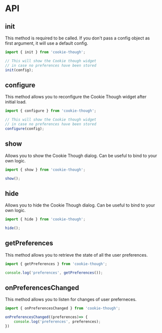 # API

## init

This method is required to be called. If you don't pass a config object as first argument, it will use a default config.

```js
import { init } from 'cookie-though';

// This will show the Cookie though widget
// in case no preferences have been stored
init(config);
```

## configure

This method allows you to reconfigure the Cookie Though  widget after initial load.

```js
import { configure } from 'cookie-though';

// This will show the Cookie though widget
// in case no preferences have been stored
configure(config);
```

## show

Allows you to show the Cookie Though dialog. Can be useful to bind to your own logic.

```js
import { show } from 'cookie-though';

show();
```

## hide

Allows you to hide the Cookie Though dialog. Can be useful to bind to your own logic.

```js
import { hide } from 'cookie-though';

hide();
```

## getPreferences

This method allows you to retrieve the state of all the user preferences.

```js
import { getPreferences } from 'cookie-though';

console.log('preferences', getPreferences());
```

## onPreferencesChanged

This method allows you to listen for changes of user preferneces.

```js
import { onPreferencesChanged } from 'cookie-though';

onPreferencesChanged((preferences)=> {
    console.log('preferences', preferences);
})
```
